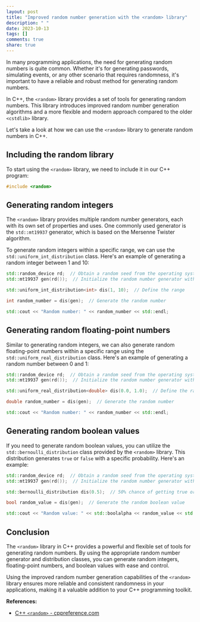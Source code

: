 ```yaml
---
layout: post
title: "Improved random number generation with the <random> library"
description: " "
date: 2023-10-13
tags: []
comments: true
share: true
---
```


In many programming applications, the need for generating random numbers is quite common. Whether it's for generating passwords, simulating events, or any other scenario that requires randomness, it's important to have a reliable and robust method for generating random numbers.

In C++, the `<random>` library provides a set of tools for generating random numbers. This library introduces improved random number generation algorithms and a more flexible and modern approach compared to the older `<cstdlib>` library.

Let's take a look at how we can use the `<random>` library to generate random numbers in C++.

## Including the random library

To start using the `<random>` library, we need to include it in our C++ program:

```cpp
#include <random>
```

## Generating random integers

The `<random>` library provides multiple random number generators, each with its own set of properties and uses. One commonly used generator is the `std::mt19937` generator, which is based on the Mersenne Twister algorithm.

To generate random integers within a specific range, we can use the `std::uniform_int_distribution` class. Here's an example of generating a random integer between 1 and 10:

```cpp
std::random_device rd;  // Obtain a random seed from the operating system
std::mt19937 gen(rd());  // Initialize the random number generator with the seed

std::uniform_int_distribution<int> dis(1, 10);  // Define the range

int random_number = dis(gen);  // Generate the random number

std::cout << "Random number: " << random_number << std::endl;
```

## Generating random floating-point numbers

Similar to generating random integers, we can also generate random floating-point numbers within a specific range using the `std::uniform_real_distribution` class. Here's an example of generating a random number between 0 and 1:

```cpp
std::random_device rd;  // Obtain a random seed from the operating system
std::mt19937 gen(rd());  // Initialize the random number generator with the seed

std::uniform_real_distribution<double> dis(0.0, 1.0);  // Define the range

double random_number = dis(gen);  // Generate the random number

std::cout << "Random number: " << random_number << std::endl;
```

## Generating random boolean values

If you need to generate random boolean values, you can utilize the `std::bernoulli_distribution` class provided by the `<random>` library. This distribution generates `true` or `false` with a specific probability. Here's an example:

```cpp
std::random_device rd;  // Obtain a random seed from the operating system
std::mt19937 gen(rd());  // Initialize the random number generator with the seed

std::bernoulli_distribution dis(0.5);  // 50% chance of getting true or false

bool random_value = dis(gen);  // Generate the random boolean value

std::cout << "Random value: " << std::boolalpha << random_value << std::endl;
```

## Conclusion

The `<random>` library in C++ provides a powerful and flexible set of tools for generating random numbers. By using the appropriate random number generator and distribution classes, you can generate random integers, floating-point numbers, and boolean values with ease and control.

Using the improved random number generation capabilities of the `<random>` library ensures more reliable and consistent randomness in your applications, making it a valuable addition to your C++ programming toolkit.

**References:**
- [C++ `<random>` - cppreference.com](https://en.cppreference.com/w/cpp/numeric/random)